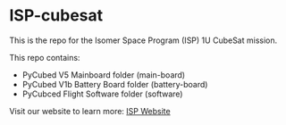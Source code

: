 # ISP-cubesat
This is the repo for the Isomer Space Program (ISP) 1U CubeSat mission.

This repo contains:
- PyCubed V5 Mainboard folder (main-board)
- PyCubed V1b Battery Board folder (battery-board)
- PyCubced Flight Software folder (software)

Visit our website to learn more: [ISP Website](https://isomer.space)
